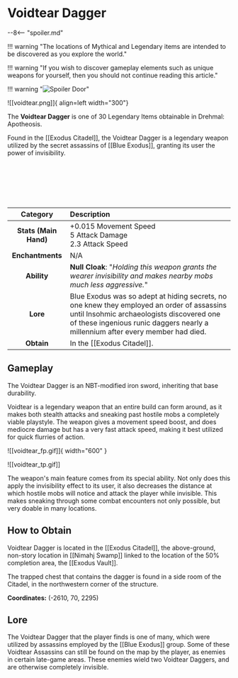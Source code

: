 # Voidtear Dagger

--8<-- "spoiler.md"

!!! warning "The locations of Mythical and Legendary items are intended to be discovered as you explore the world."

!!! warning "If you wish to discover gameplay elements such as unique weapons for yourself, then you should not continue reading this article."

!!! warning "![Spoiler Door](/assets/img/spoiler_door.png)"

![[voidtear.png]]{ align=left width="300"}

The **Voidtear Dagger** is one of 30 Legendary Items obtainable in Drehmal: Apotheosis.

Found in the [[Exodus Citadel]], the Voidtear Dagger is a legendary weapon utilized by the secret assassins of [[Blue Exodus]], granting its user the power of invisibility.

<br> <br> <br> <br> <br>

| Category | Description |
|:--------------------------------:|:-----------------------------------------------------------------------------------------------------------------------------------------------------------------------------|
| **Stats (Main Hand)**         | +0.015 Movement Speed <br> 5 Attack Damage <br> 2.3 Attack Speed         |
| **Enchantments**              | N/A |
| **Ability**                   | **Null Cloak**: "*Holding this weapon grants the wearer invisibility and makes nearby mobs much less aggressive.*" |
| **Lore**                      | Blue Exodus was so adept at hiding secrets, no one knew they employed an order of assassins until Insohmic archaeologists discovered one of these ingenious runic daggers nearly a millennium after every member had died. |
| **Obtain**                    | In the [[Exodus Citadel]].   |    

## Gameplay
The Voidtear Dagger is an NBT-modified iron sword, inheriting that base durability.

Voidtear is a legendary weapon that an entire build can form around, as it makes both stealth attacks and sneaking past hostile mobs a completely viable playstyle. The weapon gives a movement speed boost, and does mediocre damage but has a very fast attack speed, making it best utilized for quick flurries of action.

![[voidtear_fp.gif]]{ width="600" }

![[voidtear_tp.gif]]

The weapon's main feature comes from its special ability. Not only does this apply the invisibility effect to its user, it also decreases the distance at which hostile mobs will notice and attack the player while invisible. This makes sneaking through some combat encounters not only possible, but very doable in many locations.

## How to Obtain
Voidtear Dagger is located in the [[Exodus Citadel]], the above-ground, non-story location in [[Nimahj Swamp]] linked to the location of the 50% completion area, the [[Exodus Vault]].

The trapped chest that contains the dagger is found in a side room of the Citadel, in the northwestern corner of the structure. 

**Coordinates:** (-2610, 70, 2295)

## Lore
The Voidtear Dagger that the player finds is one of many, which were utilized by assassins employed by the [[Blue Exodus]] group. Some of these Voidtear Assassins can still be found on the map by the player, as enemies in certain late-game areas. These enemies wield two Voidtear Daggers, and are otherwise completely invisible.
